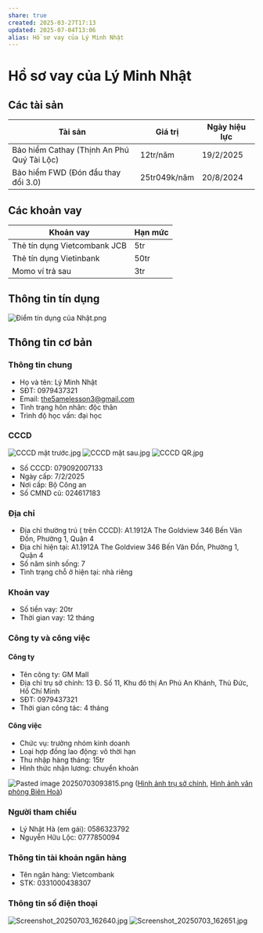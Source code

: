 ```yaml
---
share: true
created: 2025-03-27T17:13
updated: 2025-07-04T13:06
alias: Hồ sơ vay của Lý Minh Nhật
---
```

# Hồ sơ vay của Lý Minh Nhật
## Các tài sản 
| Tài sản                                    | Giá trị      | Ngày hiệu lực |
| ------------------------------------------ | ------------ | ------------- |
| Bảo hiểm Cathay (Thịnh An Phú Quý Tài Lộc) | 12tr/năm     | 19/2/2025     |
| Bảo hiểm FWD (Đón đầu thay đổi 3.0)        | 25tr049k/năm | 20/8/2024     |

## Các khoản vay
| Khoản vay                    | Hạn mức |
| ---------------------------- | ------- |
| Thẻ tín dụng Vietcombank JCB | 5tr     |
| Thẻ tín dụng Vietinbank      | 50tr    |
| Momo ví trả sau              | 3tr     |

## Thông tin tín dụng
![Điểm tín dụng của Nhật.png](../../../../assets/attachments/%C4%90i%E1%BB%83m%20t%C3%ADn%20d%E1%BB%A5ng%20c%E1%BB%A7a%20Nh%E1%BA%ADt.png)

## Thông tin cơ bản
### Thông tin chung
- Họ và tên: Lý Minh Nhật 
- SĐT: 0979437321 
- Email: the5amelesson3@gmail.com 
- Tình trạng hôn nhân: độc thân
- Trình độ học vấn: đại học

### CCCD
![CCCD mặt trước.jpg](../../../../assets/attachments/CCCD%20m%E1%BA%B7t%20tr%C6%B0%E1%BB%9Bc.jpg)
![CCCD mặt sau.jpg](../../../../assets/attachments/CCCD%20m%E1%BA%B7t%20sau.jpg)
![CCCD QR.jpg](../../../../assets/attachments/CCCD%20QR.jpg)

- Số CCCD: 079092007133
- Ngày cấp:  7/2/2025 
- Nơi cấp: Bộ Công an
- Số CMND cũ: 024617183 

### Địa chỉ
- Địa chỉ thường trú ( trên CCCD): A1.1912A The Goldview 346 Bến Vân Đồn, Phường 1, Quận 4 
- Địa chỉ hiện tại: A1.1912A The Goldview 346 Bến Vân Đồn, Phường 1, Quận 4 
- Số năm sinh sống: 7
- Tình trạng chỗ ở hiện tại: nhà riêng

### Khoản vay
- Số tiền vay: 20tr
- Thời gian vay: 12 tháng

### Công ty và công việc
#### Công ty
- Tên công ty: GM Mall
- Địa chỉ trụ sở chính: 13 Đ. Số 11, Khu đô thị An Phú An Khánh, Thủ Đức, Hồ Chí Minh
- SĐT: 0979437321 
- Thời gian công tác: 4 tháng

#### Công việc
- Chức vụ: trưởng nhóm kinh doanh 
- Loại hợp đồng lao động: vô thời hạn
- Thu nhập hàng tháng: 15tr
- Hình thức nhận lương: chuyển khoản

![Pasted image 20250703093815.png](../../../../assets/attachments/Pasted%20image%2020250703093815.png)
([Hình ảnh trụ sở chính](https://www.tiktok.com/@globalmall.vn/video/7489348272704867639), [Hình ảnh văn phòng Biên Hoà](https://www.tiktok.com/@globalmall.vn/video/7494869145012489479))

### Người tham chiếu
- Lý Nhật Hà (em gái): 0586323792
- Nguyễn Hữu Lộc: 0777850094

### Thông tin tài khoản ngân hàng
- Tên ngân hàng: Vietcombank
- STK: 0331000438307

### Thông tin số điện thoại
![Screenshot_20250703_162640.jpg](../../../../assets/attachments/Screenshot_20250703_162640.jpg)
![Screenshot_20250703_162651.jpg](../../../../assets/attachments/Screenshot_20250703_162651.jpg)